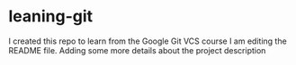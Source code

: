 # leaning-git
I created this repo to learn from the Google Git VCS course
I am editing the README file. Adding some more details about the project description
